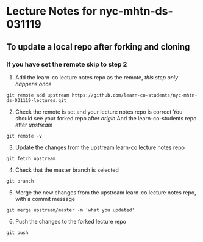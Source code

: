 # Lecture Notes for nyc-mhtn-ds-031119

## To update a local repo after forking and cloning
### If you have set the remote skip to step 2

1. Add the learn-co lecture notes repo as the remote, *this step only happens once*
```
git remote add upstream https://github.com/learn-co-students/nyc-mhtn-ds-031119-lectures.git
```

2. Check the remote is set and your lecture notes repo is correct
You should see your forked repo after *origin* 
And the learn-co-students repo after *upstream*

```
git remote -v
```

3. Update the changes from the upstream learn-co lecture notes repo
```
git fetch upstream
```

4. Check that the master branch is selected
```
git branch
```

5. Merge the new changes from the upstream learn-co lecture notes repo, with a commit message
```
git merge upstream/master -m 'what you updated'
```

6. Push the changes to the forked lecture repo
```
git push
```
